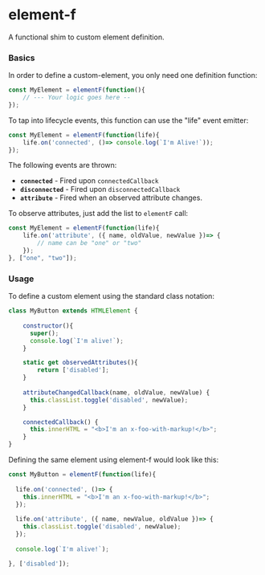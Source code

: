 # element-f
A functional shim to custom element definition.

### Basics
In order to define a custom-element, you only need one definition function:

```javascript
const MyElement = elementF(function(){
    // --- Your logic goes here --
});
```

To tap into lifecycle events, this function can use the "life" event emitter:
```javascript
const MyElement = elementF(function(life){
    life.on('connected', ()=> console.log(`I'm Alive!`));
});
```

The following events are thrown:
  * **`connected`** - Fired upon `connectedCallback`
  * **`disconnected`** - Fired upon `disconnectedCallback`
  * **`attribute`** - Fired when an observed attribute changes.

To observe attributes, just add the list to `elementF` call:
```javascript
const MyElement = elementF(function(life){
    life.on('attribute', ({ name, oldValue, newValue })=> {
        // name can be "one" or "two"
    });
}, ["one", "two"]);
```

### Usage 
To define a custom element using the standard class notation:

```javascript
class MyButton extends HTMLElement {
    
    constructor(){
      super();
      console.log(`I'm alive!`);
    }

    static get observedAttributes(){
        return ['disabled'];
    }
    
    attributeChangedCallback(name, oldValue, newValue) {
      this.classList.toggle('disabled', newValue); 
    }

    connectedCallback() {
      this.innerHTML = "<b>I'm an x-foo-with-markup!</b>";
    }
}
```

Defining the same element using element-f would look like this:

```javascript
const MyButton = elementF(function(life){
  
  life.on('connected', ()=> { 
    this.innerHTML = "<b>I'm an x-foo-with-markup!</b>"; 
  });
  
  life.on('attribute', ({ name, newValue, oldValue })=> {
    this.classList.toggle('disabled', newValue); 
  });
  
  console.log(`I'm alive!`);

}, ['disabled']);
```












